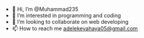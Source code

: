 - 👋 Hi, I’m @Muhammad235
- 👀 I’m interested in programming and coding
- 💞️ I’m looking to collaborate on web developing 
- 📫 How to reach me adelekeyahaya05@gmail.com

<!---
Muhammad235/Muhammad235 is a ✨ special ✨ repository because its `README.md` (this file) appears on your GitHub profile.
You can click the Preview link to take a look at your changes.
--->
